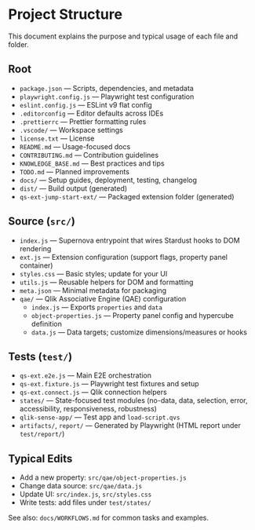 # Project Structure

This document explains the purpose and typical usage of each file and folder.

## Root

- `package.json` — Scripts, dependencies, and metadata
- `playwright.config.js` — Playwright test configuration
- `eslint.config.js` — ESLint v9 flat config
- `.editorconfig` — Editor defaults across IDEs
- `.prettierrc` — Prettier formatting rules
- `.vscode/` — Workspace settings
- `license.txt` — License
- `README.md` — Usage-focused docs
- `CONTRIBUTING.md` — Contribution guidelines
- `KNOWLEDGE_BASE.md` — Best practices and tips
- `TODO.md` — Planned improvements
- `docs/` — Setup guides, deployment, testing, changelog
- `dist/` — Build output (generated)
- `qs-ext-jump-start-ext/` — Packaged extension folder (generated)

## Source (`src/`)

- `index.js` — Supernova entrypoint that wires Stardust hooks to DOM rendering
- `ext.js` — Extension configuration (support flags, property panel container)
- `styles.css` — Basic styles; update for your UI
- `utils.js` — Reusable helpers for DOM and formatting
- `meta.json` — Minimal metadata for packaging
- `qae/` — Qlik Associative Engine (QAE) configuration
  - `index.js` — Exports `properties` and `data`
  - `object-properties.js` — Property panel config and hypercube definition
  - `data.js` — Data targets; customize dimensions/measures or hooks

## Tests (`test/`)

- `qs-ext.e2e.js` — Main E2E orchestration
- `qs-ext.fixture.js` — Playwright test fixtures and setup
- `qs-ext.connect.js` — Qlik connection helpers
- `states/` — State-focused test modules (no-data, data, selection, error, accessibility, responsiveness, robustness)
- `qlik-sense-app/` — Test app and `load-script.qvs`
- `artifacts/`, `report/` — Generated by Playwright (HTML report under `test/report/`)

## Typical Edits

- Add a new property: `src/qae/object-properties.js`
- Change data source: `src/qae/data.js`
- Update UI: `src/index.js`, `src/styles.css`
- Write tests: add files under `test/states/`

See also: `docs/WORKFLOWS.md` for common tasks and examples.
